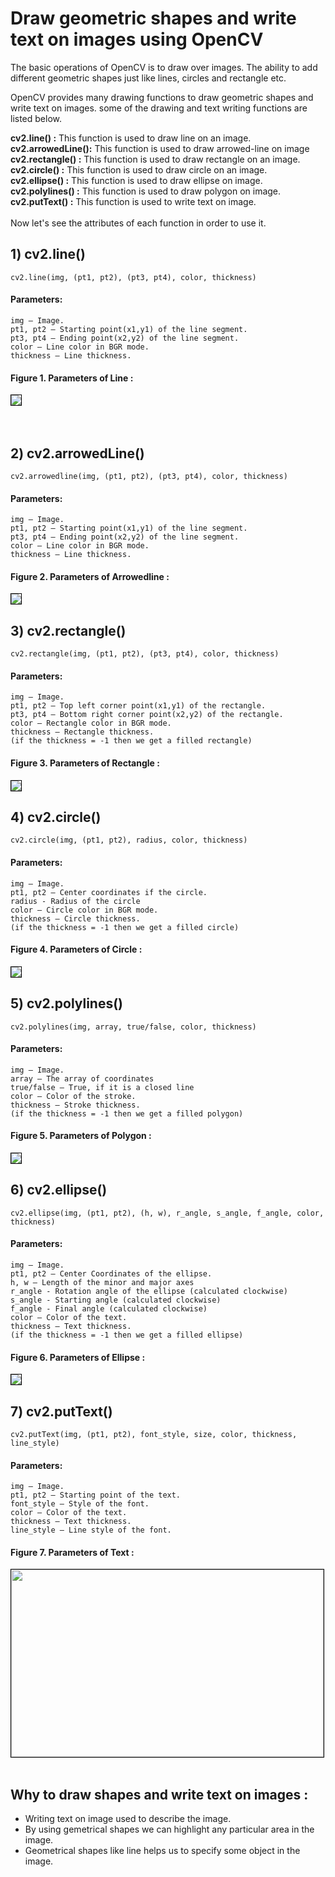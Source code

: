 # Draw geometric shapes and write text on images using OpenCV

The basic operations of OpenCV is to draw over images. The ability to add different geometric shapes just like lines, circles and rectangle etc.
<p>OpenCV provides many drawing functions to draw geometric shapes and write text on images. some of the drawing and text writing functions are listed below.</p>


<section>
<b>cv2.line() :</b> This function is used to draw line on an image.<br>
<b>cv2.arrowedLine():</b> This function is used to draw arrowed-line on image<br>
<b>cv2.rectangle() :</b> This function is used to draw rectangle on an image.<br>
<b>cv2.circle() :</b> This function is used to draw circle on an image.<br>
<b>cv2.ellipse() :</b> This function is used to draw ellipse on image.<br>
<b>cv2.polylines() :</b> This function is used to draw polygon on image.<br>
<b>cv2.putText() :</b> This function is used to write text on image.<br>
</section>

<br>
<section class="main">
Now let's see the attributes of each function in order to use it.
</section>

## **1) cv2.line()**

    cv2.line(img, (pt1, pt2), (pt3, pt4), color, thickness)

 #### Parameters:
    img – Image.
    pt1, pt2 – Starting point(x1,y1) of the line segment.
    pt3, pt4 – Ending point(x2,y2) of the line segment.
    color – Line color in BGR mode.
    thickness – Line thickness.
    
#### Figure 1. Parameters of Line :

<img style= "border:1px solid black" src="extras2/SharedScreenshot.jpg">

<br>
<br>
<br>

## **2) cv2.arrowedLine()**

    cv2.arrowedline(img, (pt1, pt2), (pt3, pt4), color, thickness)

 #### Parameters:
    img – Image.
    pt1, pt2 – Starting point(x1,y1) of the line segment.
    pt3, pt4 – Ending point(x2,y2) of the line segment.
    color – Line color in BGR mode.
    thickness – Line thickness.
    
#### Figure 2. Parameters of Arrowedline :

<img style= "border:1px solid black" src="extras2/arrow.jpg">

## **3) cv2.rectangle()**

    cv2.rectangle(img, (pt1, pt2), (pt3, pt4), color, thickness)

 #### Parameters:
    img – Image.
    pt1, pt2 – Top left corner point(x1,y1) of the rectangle.
    pt3, pt4 – Bottom right corner point(x2,y2) of the rectangle.
    color – Rectangle color in BGR mode.
    thickness – Rectangle thickness.
    (if the thickness = -1 then we get a filled rectangle)
    
#### Figure 3. Parameters of Rectangle :

<img style= "border:1px solid black" src="extras2/rect2.jpg">


## **4) cv2.circle()**

    cv2.circle(img, (pt1, pt2), radius, color, thickness)

 #### Parameters:
    img – Image.
    pt1, pt2 – Center coordinates if the circle.
    radius - Radius of the circle
    color – Circle color in BGR mode.
    thickness – Circle thickness.
    (if the thickness = -1 then we get a filled circle)
    
#### Figure 4. Parameters of Circle :

<img style= "border:1px solid black" src="extras2/circle2.jpg">


## **5) cv2.polylines()**

    cv2.polylines(img, array, true/false, color, thickness)

 #### Parameters:
    img – Image.
    array – The array of coordinates
    true/false – True, if it is a closed line
    color – Color of the stroke.
    thickness – Stroke thickness.
    (if the thickness = -1 then we get a filled polygon)
#### Figure 5. Parameters of Polygon :

<img style= "border:1px solid black" src="extras2/poly2.jpg">


## **6) cv2.ellipse()**

    cv2.ellipse(img, (pt1, pt2), (h, w), r_angle, s_angle, f_angle, color, thickness)

 #### Parameters:
    img – Image.
    pt1, pt2 – Center Coordinates of the ellipse.
    h, w – Length of the minor and major axes
    r_angle - Rotation angle of the ellipse (calculated clockwise)
    s_angle - Starting angle (calculated clockwise)
    f_angle - Final angle (calculated clockwise)
    color – Color of the text.
    thickness – Text thickness.
    (if the thickness = -1 then we get a filled ellipse)
    
#### Figure 6. Parameters of Ellipse :

<img style= "border:1px solid black" src="extras2/ell.png">


## **7) cv2.putText()**

    cv2.putText(img, (pt1, pt2), font_style, size, color, thickness, line_style)

 #### Parameters:
    img – Image.
    pt1, pt2 – Starting point of the text.
    font_style – Style of the font.
    color – Color of the text.
    thickness – Text thickness.
    line_style – Line style of the font.
    
#### Figure 7. Parameters of Text :

<img style= "border:1px solid black" src="extras2/text.jpg" height=300px width=500px>

<br>
<br>

## Why to draw shapes and write text on images :

- Writing text on image used to describe the image.
- By using gemetrical shapes we can highlight any particular area in the image.
- Geometrical shapes like line helps us to specify some object in the image.

        






